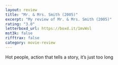 ```yaml
---
layout: review
title: "Mr. & Mrs. Smith (2005)"
excerpt: "My review of Mr. & Mrs. Smith (2005)"
rating: "3.0"
letterboxd_url: https://boxd.it/1mvWsl
mst3k: false
rifftrax: false
category: movie-review
---
```


Hot people, action that tells a story, it’s just too long
